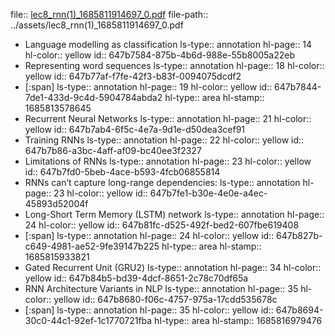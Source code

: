 file:: [lec8_rnn(1)_1685811914697_0.pdf](../assets/lec8_rnn(1)_1685811914697_0.pdf)
file-path:: ../assets/lec8_rnn(1)_1685811914697_0.pdf

- Language modelling as classification
  ls-type:: annotation
  hl-page:: 14
  hl-color:: yellow
  id:: 647b7584-875b-4b6d-988e-55b8005a22eb
- Representing word sequences
  ls-type:: annotation
  hl-page:: 18
  hl-color:: yellow
  id:: 647b77af-f7fe-42f3-b83f-0094075dcdf2
- [:span]
  ls-type:: annotation
  hl-page:: 19
  hl-color:: yellow
  id:: 647b7844-7de1-433d-9c4d-5904784abda2
  hl-type:: area
  hl-stamp:: 1685813578645
- Recurrent Neural Networks
  ls-type:: annotation
  hl-page:: 21
  hl-color:: yellow
  id:: 647b7ab4-6f5c-4e7a-9d1e-d50dea3cef91
- Training RNNs
  ls-type:: annotation
  hl-page:: 22
  hl-color:: yellow
  id:: 647b7b86-a3bc-4aff-af09-bc40ee3f2327
- Limitations of RNNs
  ls-type:: annotation
  hl-page:: 23
  hl-color:: yellow
  id:: 647b7fd0-5beb-4ace-b593-4fcb06855814
- RNNs can’t capture long-range dependencies:
  ls-type:: annotation
  hl-page:: 23
  hl-color:: yellow
  id:: 647b7fe1-b30e-4e0e-a4ec-45893d52004f
- Long-Short Term Memory (LSTM) network
  ls-type:: annotation
  hl-page:: 24
  hl-color:: yellow
  id:: 647b81fc-d525-492f-bed2-607fbe619408
- [:span]
  ls-type:: annotation
  hl-page:: 24
  hl-color:: yellow
  id:: 647b827b-c649-4981-ae52-9fe39147b225
  hl-type:: area
  hl-stamp:: 1685815933821
- Gated Recurrent Unit (GRU2)
  ls-type:: annotation
  hl-page:: 34
  hl-color:: yellow
  id:: 647b84b5-bd39-4dcf-8651-2c78c70df65a
- RNN Architecture Variants in NLP
  ls-type:: annotation
  hl-page:: 35
  hl-color:: yellow
  id:: 647b8680-f06c-4757-975a-17cdd535678c
- [:span]
  ls-type:: annotation
  hl-page:: 35
  hl-color:: yellow
  id:: 647b8694-30c0-44c1-92ef-1c1770721fba
  hl-type:: area
  hl-stamp:: 1685816979476